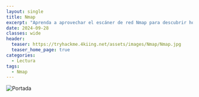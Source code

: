 ```yaml
---
layout: single
title: Nmap
excerpt: "Aprenda a aprovechar el escáner de red Nmap para descubrir hosts activos y puertos abiertos mediante opciones de escaneo básicas y avanzadas."
date: 2024-09-28
classes: wide
header:
  teaser: https://tryhackme.4kiing.net/assets/images/Nmap/Nmap.jpg
  teaser_home_page: true
categories:
  - Lectura
tags:
  - Nmap
---
```


![Portada](https://tryhackme.4kiing.net/assets/images/Nmap/Portada.jpg)

